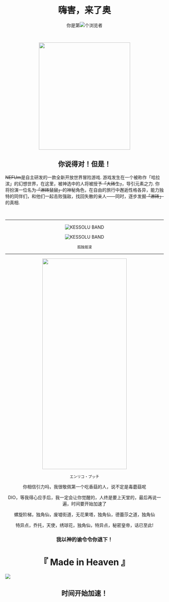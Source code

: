 <h1 align="center"> 
  嗨害，来了奥<br></h1>
  <p align="center">你是第<img src="https://profile-counter.glitch.me/Jeffylison/count.svg" >个浏览者</p>

<br>
<p align="center"><img src="http://tiebapic.baidu.com/forum/w%3D580/sign=a52f1422e86eddc426e7b4f309d9b6a2/a99badd6912397dd0a9fa2c31c82b2b7d2a287bc.jpg?tbpicau=2023-03-02-05_17a58662cc5a55b8a9993da0960722a0" width="290" height="340"></p>
<h2 align="center">你说得对！但是！</h2>
<p ><del>NEFUm</del>是自主研发的一款全新开放世界冒险游戏. 游戏发生在一个被称作「哈拉滨」的幻想世界，在这里，被神选中的人将被授予<del>「大砖生」</del>，导引元素之力. 你将扮演一位名为<del>「淋砖鼠鼠」</del>的神秘角色，在自由的旅行中邂逅性格各异，能力独特的同伴们，和他们一起击败强敌，找回失散的亲人——同时，逐步发掘<del>「淋砖」</del>的真相.</p><br><hr>
<!--
        ⠻⣦⡈⠛⢿⡌⢆⢂⠹⣿⣧⡄⡄⠹⡄⢆⡟⢄⠉⢟⣮⣷⢄⠐⢤⡤⢤⣬⣭⣭
        ⣷⣤⠙⣶⣦⠙⡌⢻⠂⠘⣿⣷⢹⠄⢳⠘⣿⡟⣿⡄⢳⡆⢳⠛⢢⠈⠉⠛⠛⠛
        ⢿⣿⣷⣀⠈⠓⠌⠂⠘⢆⠈⢙⣎⢣⠘⡆⢣⡛⣿⡇⢀⡙⠚⠶⠶⠿⠷⠶⠒⠒
        ⣾⠿⣿⣿⣦⣄⣁⣀⣠⡀⠡⠄⠳⡛⢆⠱⠈⢧⣿⡇⠸⠟⠉⠐⠠⠄⠄⠄⣼⣿
        ⣿⣷⣬⣉⣛⣛⠛⠿⠿⣧⣷⣦⣄⠘⢿⡆⠡⠘⣀⡇⢠⣶⣷⣮⣤⣤⣴⣿⣿⣿
        ⣿⣿⣿⣿⣿⣿⣿⣿⣿⣿⣿⣿⣿⣷⡀⢿⡀⠄⠉⡇⢸⣿⣿⣿⣉⣉⣉⣉⣉⣰
        ⣿⣿⣿⣿⣿⣿⣿⣿⣿⣿⣿⣿⣿⡏⣿⣦⡙⠄⠄⠁⢸⣿⣿⣿⣿⣿⣿⣿⣿⣿
        ⣿⡙⠿⣿⣿⣿⣿⣿⣿⣿⣿⣿⠿⠁⣿⣿⣷⣌⠄⠄⠘⣿⣿⣿⣿⣿⣿⣿⣿⣿
        ⣿⣿⣦⣀⡨⣝⡻⠿⣻⣿⣧⣄⠄⠄⣿⣿⣿⣿⣿⣦⡀⢻⣿⣿⣿⣿⣿⡿⠿⣿
        ⣿⣿⣿⣿⡇⢿⡛⢿⣿⣿⣿⣿⣧⠘⣿⣛⣻⣿⣿⣿⣿⣤⡿⢿⠿⣛⡃⠄⣸⣿
        ⡹⣿⣿⣿⣿⣼⣷⣶⣝⢿⣿⣿⣿⣧⣿⣿⣿⣿⣿⣿⣿⣿⡿⠟⣿⢇⣈⣼⣿⣿
        ⣿⣜⢿⣭⢻⣿⣿⣿⣯⢧⠙⢻⠛⣛⣛⠛⠛⠿⠿⠟⣛⣥⣶⣼⢏⣾⣿⣿⣿⣿
        ⣿⣿⣎⠿⣇⢻⣿⣿⣿⡌⢷⣆⢭⣓⣒⣒⣛⣣⣶⠞⣵⣿⣿⣿⡿⣱⣾⣿⣿⣿
-城之内一张-->
<p align="center"><img src="https://user-images.githubusercontent.com/100355251/219846553-62b4a342-8db5-4348-bf79-4298792c091b.png" alt="KESSOLU BAND"></p>
<p align="center"><img src="https://user-images.githubusercontent.com/100355251/219846421-67bcaa3f-67ff-49cc-8a75-6e08ff7aa1f6.png" alt="KESSOLU BAND"></p>
<p align="center"><sup>孤独摇滚</sup></p>
<hr>
<p align="center"><img src="https://user-images.githubusercontent.com/100355251/219844414-bfbd0b2c-049c-41aa-93d0-6e3ed53f0d63.png" width="268" height="668"></p>
<p align="center"><sup>エンリコ・プッチ</sup></p>
<p align="center">你相信引力吗，我很敬佩第一个吃香菇的人，说不定是毒蘑菇呢<br></p>
<p align="center">DIO，等我得心应手后，我一定会让你觉醒的，人终是要上天堂的，最后再说一遍，时间要开始加速了<br></p>
<p align="center">螺旋阶梯，独角仙，废墟街道，无花果塔，独角仙，德蕾莎之道，独角仙<br></p>
<p align="center">特异点，乔托，天使，绣球花，独角仙，特异点，秘密皇帝，话已至此!</p>
<h3 align="center">我以神的谕令令你退下！</h3>
<h1 align="center">『 Made in Heaven 』</h1>
<img src="https://user-images.githubusercontent.com/100355251/219632061-89ee6ba0-9296-48ee-a39b-ab5d2fa8eb38.png">
<h2 align="center">时间开始加速！</h2>
